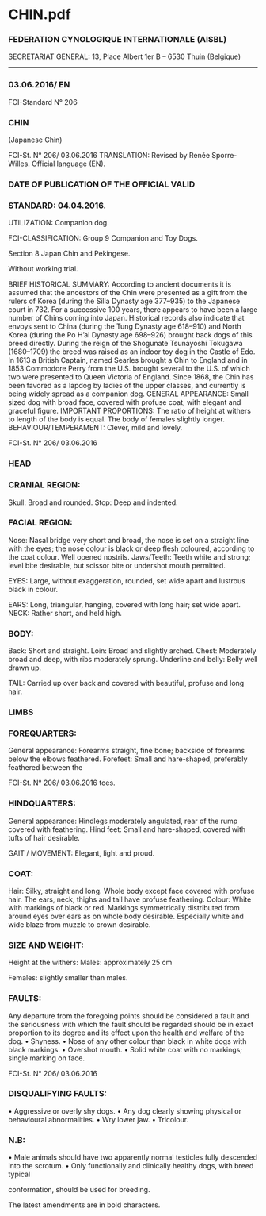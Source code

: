 # CHIN.pdf


### FEDERATION CYNOLOGIQUE INTERNATIONALE (AISBL)


SECRETARIAT GENERAL: 13, Place Albert 1er  B – 6530 Thuin (Belgique)
______________________________________________________________________________

### 03.06.2016/ EN



FCI-Standard N° 206

### CHIN


(Japanese Chin)




FCI-St. N° 206/ 03.06.2016
TRANSLATION: Revised by Renée Sporre-Willes. Official
language (EN).

### DATE OF PUBLICATION OF THE OFFICIAL VALID



### STANDARD: 04.04.2016.



UTILIZATION: Companion dog.

FCI-CLASSIFICATION: Group  9   Companion and Toy Dogs.

Section 8  Japan Chin and Pekingese.

Without working trial.

BRIEF HISTORICAL SUMMARY: According to ancient
documents it is assumed that the ancestors of the Chin were
presented as a gift from the rulers of Korea (during the Silla Dynasty
age 377–935) to the Japanese court in 732. For a successive 100
years, there appears to have been a large number of Chins coming
into Japan. Historical records also indicate that envoys sent to China
(during the Tung Dynasty age 618–910) and North Korea (during the
Po H’ai Dynasty age 698–926) brought back dogs of this breed
directly. During the reign of the Shogunate Tsunayoshi Tokugawa
(1680–1709) the breed was raised as an indoor toy dog in the Castle
of Edo. In 1613 a British Captain, named Searles brought a Chin to
England and in 1853 Commodore Perry from the U.S. brought
several to the U.S. of which two were presented to Queen Victoria of
England. Since 1868, the Chin has been favored as a lapdog by ladies
of the upper classes, and currently is being widely spread as a
companion dog.
GENERAL APPEARANCE: Small sized dog with broad face,
covered with profuse coat, with elegant and graceful figure.
IMPORTANT PROPORTIONS: The ratio of height at withers to
length of the body is equal. The body of females slightly longer.
BEHAVIOUR/TEMPERAMENT: Clever, mild and lovely.




FCI-St. N° 206/ 03.06.2016

### HEAD



### CRANIAL REGION:


Skull: Broad and rounded.
Stop: Deep and indented.

### FACIAL REGION:


Nose: Nasal bridge very short and broad, the nose is set on a straight
line with the eyes; the nose colour is black or deep flesh coloured,
according to the coat colour. Well opened nostrils.
Jaws/Teeth: Teeth white and strong; level bite desirable, but scissor
bite or undershot mouth permitted.

EYES: Large, without exaggeration, rounded, set wide apart and
lustrous black in colour.

EARS: Long, triangular, hanging, covered with long hair; set wide
apart.
NECK: Rather short, and held high.

### BODY:


Back: Short and straight.
Loin: Broad and slightly arched.
Chest: Moderately broad and deep, with ribs moderately sprung.
Underline and belly: Belly well drawn up.

TAIL: Carried up over back and covered with beautiful, profuse and
long hair.


### LIMBS



### FOREQUARTERS:


General appearance: Forearms straight, fine bone; backside of
forearms below the elbows feathered.
Forefeet: Small and hare-shaped, preferably feathered between the


FCI-St. N° 206/ 03.06.2016
toes.



### HINDQUARTERS:


General appearance: Hindlegs moderately angulated, rear of the
rump covered with feathering.
Hind feet: Small and hare-shaped, covered with tufts of hair
desirable.

GAIT / MOVEMENT: Elegant, light and proud.

### COAT:


Hair: Silky, straight and long. Whole body except face covered with
profuse hair. The ears, neck, thighs and tail have profuse feathering.
Colour: White with markings of black or red. Markings
symmetrically distributed from around eyes over ears as on whole
body desirable. Especially white and wide blaze from muzzle to
crown desirable.


### SIZE AND WEIGHT:


Height at the withers:  Males: approximately 25 cm



Females: slightly smaller than males.

### FAULTS:


Any departure from the foregoing points should be considered a fault
and the seriousness with which the fault should be regarded should
be in exact proportion to its degree and its effect upon the health and
welfare of the dog.
•
Shyness.
•
Nose of any other colour than black in white dogs with black
markings.
•
Overshot mouth.
•
Solid white coat with no markings; single marking on face.



FCI-St. N° 206/ 03.06.2016

### DISQUALIFYING FAULTS:


•
Aggressive or overly shy dogs.
•
Any dog clearly showing physical or behavioural abnormalities.
•
Wry lower jaw.
•
Tricolour.

### N.B:


•
Male animals should have two apparently normal testicles fully
descended into the scrotum.
•
Only functionally and clinically healthy dogs, with breed typical


conformation, should be used for breeding.


The latest amendments are in bold characters.






